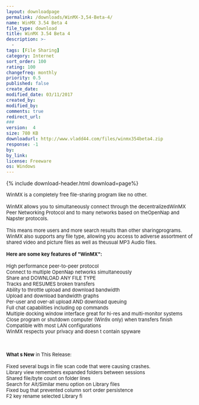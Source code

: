 ```yaml
---
layout: downloadpage
permalink: /downloads/WinMX-3,54-Beta-4/
name: WinMX 3.54 Beta 4
file_type: download
title: WinMX 3.54 Beta 4
description: >-
  -
tags: [File Sharing]
category: Internet
sort_order: 100
rating: 100
changefreq: monthly
priority: 0.5
published: false
create_date: 
modified_date: 03/11/2017
created_by: 
modified_by: 
comments: true
redirect_url: 
### 
version:  4
size: 780 KB
downloadurl: http://www.vladd44.com/files/winmx354beta4.zip
response: -1
by: 
by_link: 
license: Freeware
os: Windows
---
```


{% include download-header.html download=page%}

<p style="fix-download-text !important">
<p><font size="2"><p>WinMX is a completely free file-sharing program like no other.<br />
<br />
WinMX allows you to simultaneously connect through the decentralizedWinMX Peer Networking Protocol and to many networks based on theOpenNap and Napster protocols. <br />
<br />
This means more users and more search results than other sharingprograms. WinMX also supports any file type, allowing you access to adiverse assortment of shared video and picture files as well as theusual MP3 Audio files.<br />
<br />
<span><strong>Here are some key features of "WinMX":</strong></span><br />
<br />
High performance peer-to-peer protocol<br />
Connect to multiple OpenNap networks simultaneously<br />
Share and DOWNLOAD ANY FILE TYPE<br />
Tracks and RESUMES broken transfers<br />
Ability to throttle upload and download bandwidth<br />
Upload and download bandwidth graphs<br />
Per-user and over-all upload AND download queuing<br />
Full chat capabilities including op commands<br />
Multiple docking window interface great for hi-res and multi-monitor systems<br />
Close program or shutdown computer (Win9x only) when transfers finish<br />
Compatible with most LAN configurations<br />
WinMX respects your privacy and doesn t contain spyware<br />
</p>
<div class="celltext_big"><br />
<br />
<strong>What s New</strong> in This Release:<br />
<br />
Fixed several bugs in file scan code that were causing crashes.<br />
Library view remembers expanded folders between sessions<br />
Shared file/byte count on folder lines<br />
Search for Alt/Similar menu option on Library files<br />
Fixed bug that prevented column sort order persistence<br />
F2 key rename selected Library fi</div></p></p>
